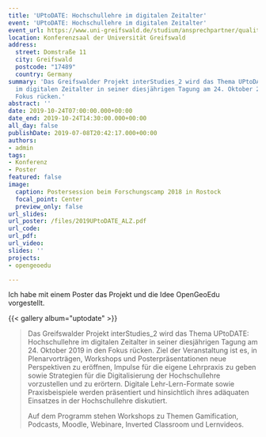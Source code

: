 ```yaml
---
title: 'UPtoDATE: Hochschullehre im digitalen Zeitalter'
event: 'UPtoDATE: Hochschullehre im digitalen Zeitalter'
event_url: https://www.uni-greifswald.de/studium/ansprechpartner/qualitaet-in-studium-und-lehre/projekt-interstudies/veranstaltungen/jahrestagung/
location: Konferenzsaal der Universität Greifswald
address:
  street: Domstraße 11
  city: Greifswald
  postcode: "17489"
  country: Germany
summary: 'Das Greifswalder Projekt interStudies_2 wird das Thema UPtoDATE: Hochschullehre
  im digitalen Zeitalter in seiner diesjährigen Tagung am 24. Oktober 2019 in den
  Fokus rücken.'
abstract: ''
date: 2019-10-24T07:00:00.000+00:00
date_end: 2019-10-24T14:30:00.000+00:00
all_day: false
publishDate: 2019-07-08T20:42:17.000+00:00
authors:
- admin
tags:
- Konferenz
- Poster
featured: false
image:
  caption: Postersession beim Forschungscamp 2018 in Rostock
  focal_point: Center
  preview_only: false
url_slides: 
url_poster: /files/2019UPtoDATE_ALZ.pdf
url_code: 
url_pdf: 
url_video: 
slides: ''
projects:
- opengeoedu

---
```

Ich habe mit einem Poster das Projekt und die Idee OpenGeoEdu vorgestellt.

{{< gallery album="uptodate" >}}

> Das Greifswalder Projekt interStudies_2 wird das Thema UPtoDATE: Hochschullehre im digitalen Zeitalter in seiner diesjährigen Tagung am 24. Oktober 2019 in den Fokus rücken. Ziel der Veranstaltung ist es, in Plenarvorträgen, Workshops und Posterpräsentationen neue Perspektiven zu eröffnen, Impulse für die eigene Lehrpraxis zu geben sowie Strategien für die Digitalisierung der Hochschullehre vorzustellen und zu erörtern. Digitale Lehr-Lern-Formate sowie Praxisbeispiele werden präsentiert und hinsichtlich ihres adäquaten Einsatzes in der Hochschullehre diskutiert.
> 
> Auf dem Programm stehen Workshops zu Themen Gamification, Podcasts, Moodle, Webinare, Inverted Classroom und Lernvideos.